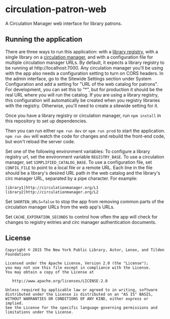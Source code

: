 # circulation-patron-web
A Circulation Manager web interface for library patrons.

## Running the application
There are three ways to run this application: with a [library registry](https://github.com/NYPL-Simplified/library_registry), with a single library on a [circulation manager](https://github.com/NYPL-Simplified/circulation), and with a configuration file for multiple circulation manager URLs. By default, it expects a library registry to be running at http://localhost:7000.
Any circulation manager you'll be using with the app also needs a configuration setting to turn on CORS headers. In the admin interface, go to the Sitewide Settings section under System Configuration and add a setting for "URL of the web catalog for patrons". For development, you can set this to "*", but for production it should be the real URL where you will run the catalog. If you are using a library registry, this configuration will automatically be created when you registry libraries with the registry. Otherwise, you'll need to create a sitewide setting for it.

Once you have a library registry or circulation manager, run `npm install` in this repository to set up dependencies.

Then you can run either `npm run dev` or `npm run prod` to start the application. `npm run dev` will watch the code for changes and rebuild the front-end code, but won't reload the server code.

Set one of the following environment variables:
To configure a library registry url, set the environment variable `REGISTRY_BASE`.
To use a circulation manager, set `SIMPLIFIED_CATALOG_BASE`.
To use a configuration file, set `CONFIG_FILE` to point to a local file or a remote URL. Each line in the file should be a library's desired URL path in the web catalog and the library's circ manager URL, separated by a pipe character. For example:
```
library1|http://circulationmanager.org/L1
library2|http://circulationmanager.org/L2
```

Set `SHORTEN_URLS=false` to stop the app from removing common parts of the circulation manager URLs from the web app's URLs.

Set `CACHE_EXPIRATION_SECONDS` to control how often the app will check for changes to registry entries and circ manager authentication documents.



## License

```
Copyright © 2015 The New York Public Library, Astor, Lenox, and Tilden Foundations

Licensed under the Apache License, Version 2.0 (the "License");
you may not use this file except in compliance with the License.
You may obtain a copy of the License at

   http://www.apache.org/licenses/LICENSE-2.0

Unless required by applicable law or agreed to in writing, software
distributed under the License is distributed on an "AS IS" BASIS,
WITHOUT WARRANTIES OR CONDITIONS OF ANY KIND, either express or implied.
See the License for the specific language governing permissions and
limitations under the License.
```
